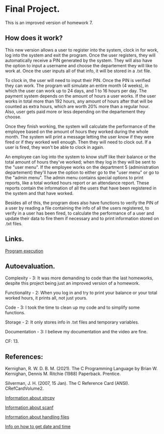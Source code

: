 
# Final Project.
This is an improved version of homework 7. 
## How does it work?
This new version allows a user to register into the system, clock in for work, log into the system and exit the program. Once the user registers, they will automatically receive 
a PIN generated by the system. They will also have the option to input a username and choose the departement they will like to work at. Once the user inputs all of that info, it
will be stored in a .txt file. 

To clock in, the user will need to input their PIN. Once the PIN is verified they can work. The program will simulate an entire month (4 weeks), in which the user can work up to
24 days, and 1 to 16 hours per day. The payment system depends on the amount of hours a user works. If the user works in total more than 192 hours, any amount of hours after that
will be counted as extra hours, which are worth 20% more than a regular hour. Also, user gets paid more or less depending on the departement they choose.

Once they finish working, the system will calculate the performance of the employee based on the amount of hours they worked during the whole month. The system will print a 
message letting the user know if they were fired or if they worked well enough. Then they will need to clock out. If a user is fired, they won't be able to clock in again.

An employee can log into the system to know stuff like their balance or the total amount of hours they've worked; when they log in they will be sent to the "user menu". If the
employee works on the department 5 (administration departement) they'll have the option to either go to the "user menu" or go to the "admin menu". The admin menu contains special
options to print reports, like a total worked hours report or an attendance report. These reports contain the information of all the users that have been registered in the system
and that have worked.

Besides all of this, the program does also have functions to verify the PIN of a user by reading a file containing the info of all the users registered, to verify in a user has
been fired, to calculate the performance of a user and update their data to fire them if necessary and to print information stored on .txt files.

## Links.

[Program execution](https://youtu.be/LqWsCIPSBY0)

## Autoevaluation.

Complexity - 3: It was more demanding to code than the last homeworks, despite this project being just an improved version of a homework.

Functionality - 2: When you log in and try to print your balance or your total worked hours, it prints all, not just yours.

Code - 3: I took the time to clean up my code and to simplify some functions.

Storage - 2: It only stores info in .txt files and temporary variables.

Documentation - 3:  I believe my documentation and the video are fine.

CF: 13.


## References:

Kernighan, R. W. D. B. M. (2021). The C Programming Language by Brian W. Kernighan, Dennis M. Ritchie (1988) Paperback. Prentice.

Silverman, J. H. (2007, 15 Jan). The C Reference Card (ANSI). CRefCardVolume2.

[Information about strcpy](https://www.cplusplus.com/reference/cstring/strcpy/)

[Information about scanf](https://medium.com/@zoha131/fun-with-scanf-in-c-3d7a8d310229)

[Information about handling files](https://www.freecodecamp.org/news/file-handling-in-c-how-to-open-close-and-write-to-files/)

[Info on how to get date and time](https://stackoverflow.com/questions/1442116/how-to-get-the-date-and-time-values-in-a-c-program)
